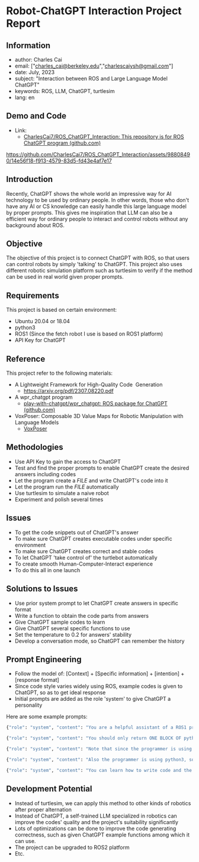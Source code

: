 # Robot-ChatGPT Interaction Project Report

## Information

- author: Charles Cai
- email: ["charles_cai@berkeley.edu","charlescaiysh@gmail.com"]
- date: July, 2023
- subject: "Interaction between ROS and Large Language Model ChatGPT"
- keywords: ROS, LLM, ChatGPT, turtlesim
- lang: en


## Demo and Code

- Link: 
	- [CharlesCai7/ROS_ChatGPT_Interaction: This repository is for ROS ChatGPT program (github.com)](https://github.com/CharlesCai7/ROS_ChatGPT_Interaction)

https://github.com/CharlesCai7/ROS_ChatGPT_Interaction/assets/98808490/14e56f18-f913-4579-83d5-fd43e4af7e17


## Introduction

Recently, ChatGPT shows the whole world an impressive way for AI technology to be used by ordinary people. In other words, those who don't have any AI or CS knowledge can easily handle this large language model by proper prompts. This gives me inspiration that LLM can also be a efficient way for ordinary people to interact and control robots without any background about ROS. 


## Objective

The objective of this project is to connect ChatGPT with ROS, so that users can control robots by simply 'talking' to ChatGPT. This project also uses different robotic simulation platform such as turtlesim to verify if the method can be used in real world given proper prompts.


## Requirements

This project is based on certain environment:

- Ubuntu 20.04 or 18.04
- python3
- ROS1 (Since the fetch robot I use is based on ROS1 platform)
- API Key for ChatGPT


## Reference

This project refer to the following materials:

 - A Lightweight Framework for High-Quality Code  Generation
	 - https://arxiv.org/pdf/2307.08220.pdf
 - A wpr_chatgpt program
	 - [play-with-chatgpt/wpr_chatgpt: ROS package for ChatGPT (github.com)](https://github.com/play-with-chatgpt/wpr_chatgpt)
 - VoxPoser: Composable 3D Value Maps for Robotic Manipulation with Language Models
	 - [VoxPoser](https://voxposer.github.io/#:~:text=VoxPoser%20extracts%20affordances%20and%20constraints%20from%20large%20language,to%20zero-shot%20synthesize%20trajectories%20for%20everyday%20manipulation%20tasks.)


## Methodologies

- Use API Key to gain the access to ChatGPT
- Test and find the proper prompts to enable ChatGPT create the desired answers including codes
- Let the program create a *FILE* and write ChatGPT's code into it
- Let the program run the *FILE* automatically
- Use turtlesim to simulate a naive robot
- Experiment and polish several times


## Issues

- To get the code snippets out of ChatGPT's answer
- To make sure ChatGPT creates executable codes under specific environment
- To make sure ChatGPT creates correct and stable codes
- To let ChatGPT 'take control of' the turtlebot automatically
- To create smooth Human-Computer-Interact experience
- To do this all in one launch


## Solutions to Issues 

- Use prior system prompt to let ChatGPT create answers in specific format
- Write a function to obtain the code parts from answers
- Give ChatGPT sample codes to learn
- Give ChatGPT several specific functions to use
- Set the temperature to 0.2 for answers' stability
- Develop a conversation mode, so ChatGPT can remember the history

## Prompt Engineering

- Follow the model of: \[Context] + \[Specific information] + \[intention] + \[response format]
- Since code style varies widely using ROS, example codes is given to ChatGPT, so as to get ideal response
- Initial prompts are added as the role 'system' to give ChatGPT a personality

Here are some example prompts:
```python
{"role": "system", "content": "You are a helpful assistant of a ROS1 programmer using python3. You're now helping the programmer to control turtlesim to draw a shape according to the programmer's command."},

{"role": "system", "content": "You should only return ONE BLOCK OF python3 code snippets to the programmer. I repeat, only the code, nothing else."},

{"role": "system", "content": "Note that since the programmer is using ROS1, you should only provide ROS1 related code snippets."},

{"role": "system", "content": "Also the programmer is using python3, so you should only provide python3 code snippets, and you should add shibang #!/usr/bin/env python3 in the beginning of the code snippet."},

{"role": "system", "content": "You can learn how to write code and the programmer's code style accoring to the following sample code, note that the sample code enable the turtlesim to draw a square, so you can learn to draw every other shapes with proper modifications:" + turtlesim_learning_code}
```



## Development Potential

- Instead of turtlesim, we can apply this method to other kinds of robotics after proper alternation
- Instead of ChatGPT, a self-trained LLM specialized in robotics can improve the codes' quality and the project's suitability significantly
- Lots of optimizations can be done to improve the code generating correctness, such as given ChatGPT example functions among which it can use.
- The project can be upgraded to ROS2 platform
- Etc.






